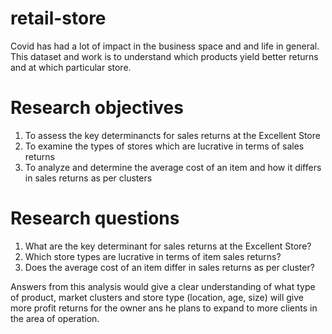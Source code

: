 # retail-store
Covid has had a lot of impact in the business space and and life in general. This dataset and work is to understand which products yield better returns and at which particular store. 

# Research objectives
1. To assess the key determinancts for sales returns at the Excellent Store
2. To examine the types of stores which are lucrative in terms of sales returns
3. To analyze and determine the average cost of an item and how it differs in sales returns as per clusters

# Research questions
1. What are the key determinant for sales returns at the Excellent Store?
2. Which store types are lucrative in terms of item sales returns?
3. Does the average cost of an item differ in sales returns as per cluster?

Answers from this analysis would give a clear understanding of what type of product, market clusters and store type (location, age, size) will give more profit returns for the owner ans he plans to expand to more clients in the area of operation.
